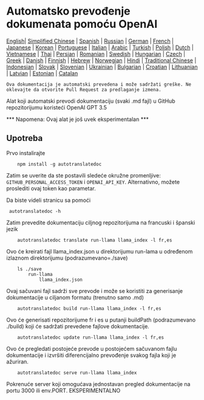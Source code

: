 
# Automatsko prevođenje dokumenata pomoću OpenAI

[English](./README.md)| [Simplified Chinese](./README_zh-Hans.md) | [Spanish](./README_es.md) | [Russian](./README_ru.md) | [German](./README_de.md) | [French](./README_fr.md) | [Japanese](./README_ja.md) | [Korean](./README_ko.md) | [Portuguese](./README_pt.md) | [Italian](./README_it.md) | [Arabic](./README_ar.md) | [Turkish](./README_tr.md) | [Polish](./README_pl.md) | [Dutch](./README_nl.md) | [Vietnamese](./README_vi.md) | [Thai](./README_th.md) | [Persian](./README_fa.md) | [Romanian](./README_ro.md) | [Swedish](./README_sv.md) | [Hungarian](./README_hu.md) | [Czech](./README_cs.md) | [Greek](./README_el.md) | [Danish](./README_da.md) | [Finnish](./README_fi.md) | [Hebrew](./README_he.md) | [Norwegian](./README_no.md) | [Hindi](./README_hi.md) | [Traditional Chinese](./README_zh_tw.md) | [Indonesian](./README_in.md) | [Slovak](./README_sl.md) | [Slovenian](./README_sk.md) | [Ukrainian](./README_uk.md) | [Bulgarian](./README_bg.md) | [Croatian](./README_hr.md) | [Lithuanian](./README_lt.md) | [Latvian](./README_lv.md) | [Estonian](./README_et.md) | [Catalan](./README_cat.md) 

```Ova dokumentacija je automatski prevedena i može sadržati greške. Ne oklevajte da otvorite Pull Request za predlaganje izmena.```


Alat koji automatski prevodi dokumentaciju (svaki .md fajl) u GitHub repozitorijumu koristeći OpenAI GPT 3.5

*** Napomena: Ovaj alat je još uvek eksperimentalan ***


## Upotreba

Prvo instalirajte

```
    npm install -g autotranslatedoc
```

Zatim se uverite da ste postavili sledeće okružne promenljive: ```GITHUB_PERSONAL_ACCESS_TOKEN``` i ```OPENAI_API_KEY```. Alternativno, možete proslediti ovaj token kao parametar.

Da biste videli stranicu sa pomoći
```
 autotranslatedoc -h
```

Zatim prevedite dokumentaciju ciljnog repozitorijuma na francuski i španski jezik
```
    autotranslatedoc translate run-llama llama_index -l fr,es
```

Ovo će kreirati fajl llama_index.json u direktorijumu run-lama u određenom izlaznom direktorijumu (podrazumevano=./save)

```
    ls ./save
        run-llama
            llama_index.json 
```

Ovaj sačuvani fajl sadrži sve prevode i može se koristiti za generisanje dokumentacije u ciljanom formatu (trenutno samo .md)

```
    autotranslatedoc build run-llama llama_index -l fr,es
```

Ovo će generisati repozitorijume fr i es u putanji buildPath (podrazumevano ./build) koji će sadržati prevedene fajlove dokumentacije.

```
    autotranslatedoc update run-llama llama_index -l fr,es
```

Ovo će pregledati postojeće prevode u postojećem sačuvanom fajlu dokumentacije i izvršiti diferencijalno prevođenje svakog fajla koji je ažuriran.

```
    autotranslatedoc serve run-llama llama_index
```

Pokrenuće server koji omogućava jednostavan pregled dokumentacije na portu 3000 ili env.PORT. EKSPERIMENTALNO
